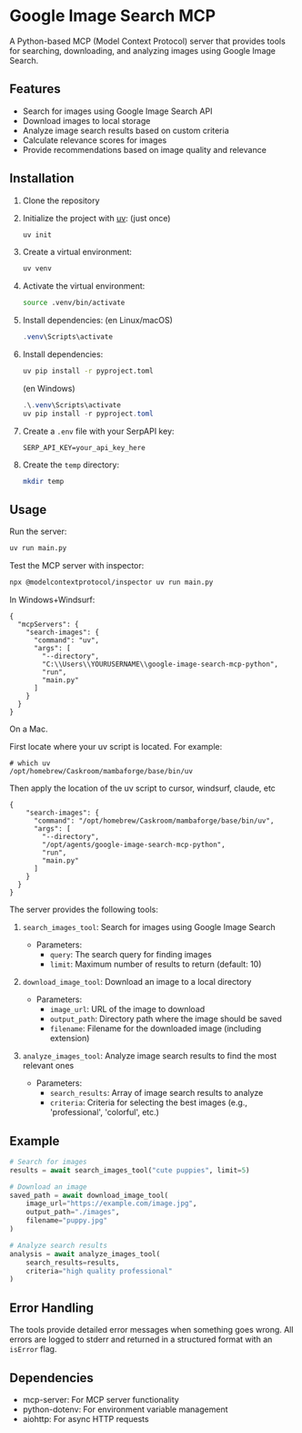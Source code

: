 # Google Image Search MCP

A Python-based MCP (Model Context Protocol) server that provides tools for searching, downloading, and analyzing images using Google Image Search.

## Features

- Search for images using Google Image Search API
- Download images to local storage
- Analyze image search results based on custom criteria
- Calculate relevance scores for images
- Provide recommendations based on image quality and relevance

## Installation

1. Clone the repository
2. Initialize the project with [uv](https://github.com/astral-sh/uv): (just once)
   ```bash
   uv init
   ```
3. Create a virtual environment:
   ```bash
   uv venv
   ```
3. Activate the virtual environment:
   ```bash
   source .venv/bin/activate
   ```
4. Install dependencies:
   (en Linux/macOS)
   ```powershell
   .venv\Scripts\activate
   ```

5. Install dependencies:
   ```bash
   uv pip install -r pyproject.toml
   ```
   (en Windows)
   ```powershell
   .\.venv\Scripts\activate
   uv pip install -r pyproject.toml
   ```
6. Create a `.env` file with your SerpAPI key:
   ```
   SERP_API_KEY=your_api_key_here
   ```
7. Create the `temp` directory:
   ```bash
   mkdir temp
   ```

## Usage

Run the server:

```bash
uv run main.py
```

Test the MCP server with inspector:

```bash
npx @modelcontextprotocol/inspector uv run main.py
```


In Windows+Windsurf:

```
{
  "mcpServers": {
    "search-images": {
      "command": "uv",
      "args": [
        "--directory",
        "C:\\Users\\YOURUSERNAME\\google-image-search-mcp-python",
        "run",
        "main.py"
      ]
    }
  }
}
```

On a Mac. 

First locate where your uv script is located. For example:

```
# which uv
/opt/homebrew/Caskroom/mambaforge/base/bin/uv
```

Then apply the location of the uv script to cursor, windsurf, claude, etc
```
{
    "search-images": {
      "command": "/opt/homebrew/Caskroom/mambaforge/base/bin/uv",
      "args": [
        "--directory",
        "/opt/agents/google-image-search-mcp-python",
        "run",
        "main.py"
      ]
    }
  }
}
```










The server provides the following tools:

1. `search_images_tool`: Search for images using Google Image Search

   - Parameters:
     - `query`: The search query for finding images
     - `limit`: Maximum number of results to return (default: 10)

2. `download_image_tool`: Download an image to a local directory

   - Parameters:
     - `image_url`: URL of the image to download
     - `output_path`: Directory path where the image should be saved
     - `filename`: Filename for the downloaded image (including extension)

3. `analyze_images_tool`: Analyze image search results to find the most relevant ones
   - Parameters:
     - `search_results`: Array of image search results to analyze
     - `criteria`: Criteria for selecting the best images (e.g., 'professional', 'colorful', etc.)

## Example

```python
# Search for images
results = await search_images_tool("cute puppies", limit=5)

# Download an image
saved_path = await download_image_tool(
    image_url="https://example.com/image.jpg",
    output_path="./images",
    filename="puppy.jpg"
)

# Analyze search results
analysis = await analyze_images_tool(
    search_results=results,
    criteria="high quality professional"
)
```

## Error Handling

The tools provide detailed error messages when something goes wrong. All errors are logged to stderr and returned in a structured format with an `isError` flag.

## Dependencies

- mcp-server: For MCP server functionality
- python-dotenv: For environment variable management
- aiohttp: For async HTTP requests
